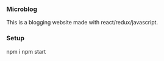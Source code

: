 ### Microblog

This is a blogging website made with react/redux/javascript.

### Setup
npm i
npm start
